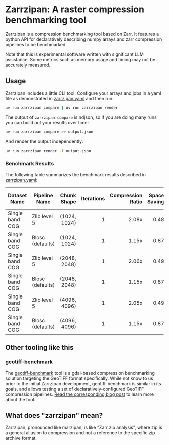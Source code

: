 # Zarrzipan: A raster compression benchmarking tool

Zarrzipan is a compression benchmarking tool based on Zarr. It features a
python API for declaratively describing numpy arrays and zarr compression
pipelines to be benchmarked.

Note that this is experimental software written with significant LLM
assistance. Some metrics such as memory usage and timing may not be accurately
measured.

## Usage

Zarrzipan includes a little CLI tool. Configure your arrays and jobs in a
yaml file as demonstrated in [zarrzipan.yaml](zarrzipan.yaml) and then run:

```bash
uv run zarrzipan compare | uv run zarrzipan render
```

The output of `zarrzipan compare` is ndjson, so if you are doing many runs you
can build out your results over time:

```bash
uv run zarrzipan compare >> output.json
```

And render the output independently:

```bash
uv run zarrzipan render -f output.json
```

### Benchmark Results

The following table summarizes the benchmark results described in [zarrzipan.yaml](zarrzipan.yaml):

<!--  [[[cog
import json
import subprocess
from cog import out

# Run the jobs defined in zarrzipan.yaml and capture the JSON output
result = subprocess.run(
    ["uv", "run", "zarrzipan", "compare"],
    stdout=subprocess.PIPE,
    text=True,
    check=True
)

# Parse the JSON output
data = [json.loads(line) for line in result.stdout.split("\n")[:-1]]

# Generate the Markdown table
out('| Dataset Name | Pipeline Name | Chunk Shape | Iterations | Compression Ratio | Space Saving | Avg Compress Time (ms) | Avg Decompress Time (ms) | Lossiness (MAE) |\n')
out('|---|---|---:|---:|---:|---:|---:|---:|---:|\n')
for row in data:
    lossiness_mae = row['lossiness_mae'] and f"{row['lossiness_mae']:.4f}"
    out(f"| {row['dataset_name']} | {row['pipeline_name']} | {row['chunk_shape']} | {row['iterations']} | {row['size_ratio']:.2f}x | {row['size_space_saving']:.2f} | {row['time_compress_avg_ms']:.2f} | {row['time_decompress_avg_ms']:.2f} | {lossiness_mae} |\n")
 ]]]  -->
| Dataset Name | Pipeline Name | Chunk Shape | Iterations | Compression Ratio | Space Saving | Avg Compress Time (ms) | Avg Decompress Time (ms) | Lossiness (MAE) |
|---|---|---:|---:|---:|---:|---:|---:|---:|
| Single band COG | Zlib level 5 | (1024, 1024) | 1 | 2.08x | 0.48 | 3651.11 | 383.99 | None |
| Single band COG | Blosc (defaults) | (1024, 1024) | 1 | 1.15x | 0.87 | 88.99 | 43.78 | None |
| Single band COG | Zlib level 5 | (2048, 2048) | 1 | 2.06x | 0.49 | 3609.53 | 402.76 | None |
| Single band COG | Blosc (defaults) | (2048, 2048) | 1 | 1.15x | 0.87 | 79.99 | 41.48 | None |
| Single band COG | Zlib level 5 | (4096, 4096) | 1 | 2.05x | 0.49 | 3593.96 | 398.66 | None |
| Single band COG | Blosc (defaults) | (4096, 4096) | 1 | 1.15x | 0.87 | 65.32 | 42.13 | None |
<!-- [[[end]]] (sum: FYssP979Y0) -->

## Other tooling like this

### geotiff-benchmark

The [geotiff-benchmark](https://github.com/kokoalberti/geotiff-benchmark) tool
is a gdal-based compression benchmarking solution targeting the GeoTIFF format
specifically. While not know to us prior to the initial Zarrzipan development,
geotiff-benchmark is similar in its goals, and allows testing a set of
declaratively-configured GeoTIFF compression pipelines. [Read the corresponding
blog
post](https://kokoalberti.com/articles/geotiff-compression-optimization-guide/)
to learn more about the tool.

## What does "zarrzipan" mean?

Zarrzipan, pronounced like marzipan, is like "Zarr zip analysis", where zip is
a general allusion to compression and not a reference to the specific zip
archive format.
